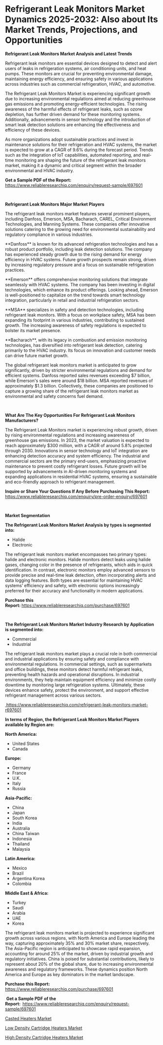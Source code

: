 <p><h1>Refrigerant Leak Monitors Market Dynamics 2025-2032: Also about Its Market Trends, Projections, and Opportunities</h1></p><p><strong>Refrigerant Leak Monitors Market Analysis and Latest Trends</strong></p>
<p><p>Refrigerant leak monitors are essential devices designed to detect and alert users of leaks in refrigeration systems, air conditioning units, and heat pumps. These monitors are crucial for preventing environmental damage, maintaining energy efficiency, and ensuring safety in various applications across industries such as commercial refrigeration, HVAC, and automotive.</p><p>The Refrigerant Leak Monitors Market is experiencing significant growth due to increasing environmental regulations aimed at reducing greenhouse gas emissions and promoting energy-efficient technologies. The rising awareness of the harmful effects of refrigerant leaks, such as ozone depletion, has further driven demand for these monitoring systems. Additionally, advancements in sensor technology and the introduction of smart leak detection solutions are enhancing the effectiveness and efficiency of these devices.</p><p>As more organizations adopt sustainable practices and invest in maintenance solutions for their refrigeration and HVAC systems, the market is expected to grow at a CAGR of 9.6% during the forecast period. Trends such as the integration of IoT capabilities, automated reporting, and real-time monitoring are shaping the future of the refrigerant leak monitors market, making it a dynamic and critical segment within the broader environmental and HVAC industry.</p></p>
<p><strong>Get a Sample PDF of the Report:&nbsp;</strong> <a href="https://www.reliableresearchiq.com/enquiry/request-sample/697601?utm_campaign=1137&utm_medium=2&utm_source=Github&utm_content=ia&utm_term=17022025&utm_id=refrigerant-leak-monitors">https://www.reliableresearchiq.com/enquiry/request-sample/697601</a></p>
<p>&nbsp;</p>
<p><strong>Refrigerant Leak Monitors Major Market Players</strong></p>
<p><p>The refrigerant leak monitors market features several prominent players, including Danfoss, Emerson, MSA, Bacharach, CAREL, Critical Environment Technologies, and Manning Systems. These companies offer innovative solutions catering to the growing need for environmental sustainability and regulatory compliance in various industries.</p><p>**Danfoss** is known for its advanced refrigeration technologies and has a robust product portfolio, including leak detection solutions. The company has experienced steady growth due to the rising demand for energy efficiency in HVAC systems. Future growth prospects remain strong, driven by increasing regulatory pressure and a focus on sustainable refrigeration practices.</p><p>**Emerson** offers comprehensive monitoring solutions that integrate seamlessly with HVAC systems. The company has been investing in digital technologies, which enhance its product offerings. Looking ahead, Emerson is well-positioned to capitalize on the trend towards smart technology integration, particularly in retail and industrial refrigeration sectors.</p><p>**MSA** specializes in safety and detection technologies, including refrigerant leak monitors. With a focus on workplace safety, MSA has been expanding its footprint in various industries, contributing to sustained growth. The increasing awareness of safety regulations is expected to bolster its market presence.</p><p>**Bacharach**, with its legacy in combustion and emission monitoring technologies, has diversified into refrigerant leak detection, catering primarily to the HVAC industry. Its focus on innovation and customer needs can drive future market growth.</p><p>The global refrigerant leak monitors market is anticipated to grow significantly, driven by stricter environmental regulations and demand for efficient systems. Danfoss reported sales revenues exceeding $7 billion, while Emerson's sales were around $18 billion. MSA reported revenues of approximately $1.3 billion. Collectively, these companies are positioned to capture a growing share of the refrigerant leak monitors market as environmental and safety concerns fuel demand.</p></p>
<p>&nbsp;</p>
<p><strong>What Are The Key Opportunities For Refrigerant Leak Monitors Manufacturers?</strong></p>
<p><p>The Refrigerant Leak Monitors market is experiencing robust growth, driven by rising environmental regulations and increasing awareness of greenhouse gas emissions. In 2023, the market valuation is expected to reach approximately $300 million, with a CAGR of around 5.8% projected through 2030. Innovations in sensor technology and IoT integration are enhancing detection accuracy and system efficiency. The industrial and commercial sectors are the primary end-users, emphasizing proactive maintenance to prevent costly refrigerant losses. Future growth will be supported by advancements in AI-driven monitoring systems and expanding applications in residential HVAC systems, ensuring a sustainable and eco-friendly approach to refrigerant management.</p></p>
<p><strong>Inquire or Share Your Questions If Any Before Purchasing This Report:</strong> <a href="https://www.reliableresearchiq.com/enquiry/pre-order-enquiry/697601?utm_campaign=1137&utm_medium=2&utm_source=Github&utm_content=ia&utm_term=17022025&utm_id=refrigerant-leak-monitors">https://www.reliableresearchiq.com/enquiry/pre-order-enquiry/697601</a></p>
<p>&nbsp;</p>
<p><strong>Market Segmentation</strong></p>
<p><strong>The Refrigerant Leak Monitors Market Analysis by types is segmented into:</strong></p>
<p><ul><li>Halide</li><li>Electronic</li></ul></p>
<p><p>The refrigerant leak monitors market encompasses two primary types: halide and electronic monitors. Halide monitors detect leaks using halide gases, changing color in the presence of refrigerants, which aids in quick identification. In contrast, electronic monitors employ advanced sensors to provide precise and real-time leak detection, often incorporating alerts and data logging features. Both types are essential for maintaining HVAC systems’ efficiency and safety, with electronic options increasingly preferred for their accuracy and functionality in modern applications.</p></p>
<p><strong>Purchase this Report:&nbsp;</strong><a href="https://www.reliableresearchiq.com/purchase/697601?utm_campaign=1137&utm_medium=2&utm_source=Github&utm_content=ia&utm_term=17022025&utm_id=refrigerant-leak-monitors">https://www.reliableresearchiq.com/purchase/697601</a></p>
<p>&nbsp;</p>
<p><strong>The Refrigerant Leak Monitors Market Industry Research by Application is segmented into:</strong></p>
<p><ul><li>Commercial</li><li>Industrial</li></ul></p>
<p><p>The refrigerant leak monitors market plays a crucial role in both commercial and industrial applications by ensuring safety and compliance with environmental regulations. In commercial settings, such as supermarkets and office buildings, these monitors detect harmful refrigerant leaks, preventing health hazards and operational disruptions. In industrial environments, they help maintain equipment efficiency and minimize costly downtime by monitoring large refrigeration systems. Ultimately, these devices enhance safety, protect the environment, and support effective refrigerant management across various sectors.</p></p>
<p><a href="https://www.reliableresearchiq.com/refrigerant-leak-monitors-market-r697601?utm_campaign=1137&utm_medium=2&utm_source=Github&utm_content=ia&utm_term=17022025&utm_id=refrigerant-leak-monitors">&nbsp;https://www.reliableresearchiq.com/refrigerant-leak-monitors-market-r697601</a></p>
<p><strong>In terms of Region, the Refrigerant Leak Monitors Market Players available by Region are:</strong></p>
<p>
    <p> <strong> North America: </strong>
        <ul>
            <li>United States</li>
            <li>Canada</li>
        </ul>
        </p> 
    <p> <strong> Europe: </strong>
        <ul>
            <li>Germany</li>
            <li>France</li>
            <li>U.K.</li>
            <li>Italy</li>
            <li>Russia</li>
        </ul>
        </p> 
    <p> <strong> Asia-Pacific: </strong>
        <ul>
            <li>China</li>
            <li>Japan</li>
            <li>South Korea</li>
            <li>India</li>
            <li>Australia</li>
            <li>China Taiwan</li>
            <li>Indonesia</li>
            <li>Thailand</li>
            <li>Malaysia</li>
        </ul>
        </p> 
    <p> <strong> Latin America: </strong>
        <ul>
            <li>Mexico</li>
            <li>Brazil</li>
            <li>Argentina Korea</li>
            <li>Colombia</li>
        </ul>
        </p> 
    <p> <strong> Middle East & Africa: </strong>
        <ul>
            <li>Turkey</li>
            <li>Saudi</li>
            <li>Arabia</li>
            <li>UAE</li>
            <li>Korea</li>
        </ul>
    </p>
    </p>
<p><p>The refrigerant leak monitors market is projected to experience significant growth across various regions, with North America and Europe leading the way, capturing approximately 35% and 30% market share, respectively. The Asia-Pacific region is anticipated to showcase rapid expansion, accounting for around 25% of the market, driven by industrial growth and regulatory initiatives. China is poised for substantial contributions, likely to represent about 20% of the global share, due to increasing environmental awareness and regulatory frameworks. These dynamics position North America and Europe as key dominators in the market landscape.</p></p>
<p><strong>Purchase this Report: </strong><a href="https://www.reliableresearchiq.com/purchase/697601?utm_campaign=1137&utm_medium=2&utm_source=Github&utm_content=ia&utm_term=17022025&utm_id=refrigerant-leak-monitors">https://www.reliableresearchiq.com/purchase/697601</a></p>
<p>&nbsp;<strong>Get a Sample PDF of the Report:&nbsp;&nbsp;</strong><a href="https://www.reliableresearchiq.com/enquiry/request-sample/697601?utm_campaign=1137&utm_medium=2&utm_source=Github&utm_content=ia&utm_term=17022025&utm_id=refrigerant-leak-monitors">https://www.reliableresearchiq.com/enquiry/request-sample/697601</a></p>
<p><strong></strong></p>
<p><p><a href="https://github.com/sevitadwiani/Market-Research-Report-List-1/blob/main/casted-heaters-market.md?utm_campaign=1137&utm_medium=2&utm_source=Github&utm_content=ia&utm_term=17022025&utm_id=refrigerant-leak-monitors">Casted Heaters Market</a></p><p><a href="https://github.com/peggiputra7o/Market-Research-Report-List-1/blob/main/low-density-cartridge-heaters-market.md?utm_campaign=1137&utm_medium=2&utm_source=Github&utm_content=ia&utm_term=17022025&utm_id=refrigerant-leak-monitors">Low Density Cartridge Heaters Market</a></p><p><a href="https://github.com/enolvesey/Market-Research-Report-List-1/blob/main/high-density-cartridge-heaters-market.md?utm_campaign=1137&utm_medium=2&utm_source=Github&utm_content=ia&utm_term=17022025&utm_id=refrigerant-leak-monitors">High Density Cartridge Heaters Market</a></p></p>